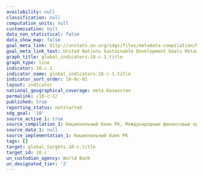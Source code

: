 ```yaml
---
availability: null
classification: null
computation_units: null
customisation: null
data_non_statistical: false
data_show_map: false
goal_meta_link: http://unstats.un.org/sdgs/files/metadata-compilation/Metadata-Goal-10.pdf
goal_meta_link_text: United Nations Sustainable Development Goals Metadata (pdf 564kB)
graph_title: global_indicators.10-c-1.title
graph_type: line
indicator: 10.c.1
indicator_name: global_indicators.10-c-1.title
indicator_sort_order: 10-0c-01
layout: indicator
national_geographical_coverage: meta.Казахстан
permalink: /10-c-1/
published: true
reporting_status: notstarted
sdg_goal: '10'
source_active_1: true
source_compilation_1: Национальный банк РК, Международные финансовые организации
source_data_1: null
source_implementation_1: Национальный банк РК
tags: []
target: global_targets.10-c.title
target_id: 10.c
un_custodian_agency: World Bank
un_designated_tier: '2'
---
```

